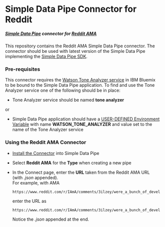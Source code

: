 # Simple Data Pipe Connector for Reddit

##### [Simple Data Pipe](https://developer.ibm.com/clouddataservices/simple-data-pipe/) connector for [Reddit AMA](https://www.reddit.com/r/ama)

This repository contains the Reddit AMA Simple Data Pipe connector. The connector should be used with latest version of the Simple Data Pipe implementing the [Simple Data Pipe SDK](https://github.com/ibm-cds-labs/simple-data-pipe-sdk).

### Pre-requisites

This connector requires the [Watson Tone Analyzer service](https://console.ng.bluemix.net/catalog/services/tone-analyzer) in IBM Bluemix to be bound to the Simple Data Pipe application. To find and use the Tone Analyzer service one of the following should be in place:

* Tone Analyzer service should be named __tone analyzer__

or

* Simple Data Pipe application should have a [USER-DEFINED Environment Variable](https://www.ng.bluemix.net/docs/manageapps/depapps.html#ud_env) with name __WATSON_TONE_ANALYZER__ and value set to the name of the Tone Analyzer service

### Using the Reddit AMA Connector 

* [Install the Connector](https://github.com/ibm-cds-labs/pipes/wiki/Installing-a-Simple-Data-Pipe-Connector) into Simple Data Pipe  
* Select __Reddit AMA__ for the __Type__ when creating a new pipe  
* In the Connect page, enter the __URL__ taken from the Reddit AMA URL (with _.json_ appended).  
  For example, with AMA  

  ```  
  https://www.reddit.com/r/IAmA/comments/3ilzey/were_a_bunch_of_developers_from_ibm_ask_us/
  ```  
  
  enter the URL as  
  
  ```  
  https://www.reddit.com/r/IAmA/comments/3ilzey/were_a_bunch_of_developers_from_ibm_ask_us.json
  ```  
  
  Notice the _.json_ appended at the end.

